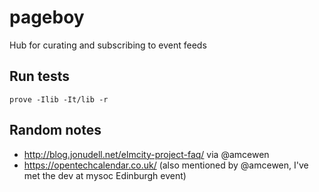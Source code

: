 # pageboy
Hub for curating and subscribing to event feeds

## Run tests

    prove -Ilib -It/lib -r

## Random notes

 - http://blog.jonudell.net/elmcity-project-faq/ via @amcewen
 - https://opentechcalendar.co.uk/ (also mentioned by @amcewen, I've met the dev at mysoc Edinburgh event)
